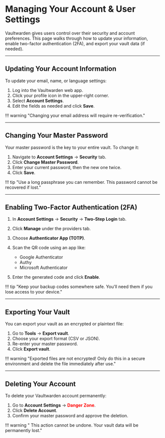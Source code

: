# Managing Your Account & User Settings

Vaultwarden gives users control over their security and account preferences. This page walks through how to update your information, enable two-factor authentication (2FA), and export your vault data (if needed).

---

## Updating Your Account Information

To update your email, name, or language settings:

1. Log into the Vaultwarden web app.
2. Click your profile icon in the upper-right corner.
3. Select **Account Settings**.
4. Edit the fields as needed and click **Save**.

!!! warning "Changing your email address will require re-verification."

---

## Changing Your Master Password

Your master password is the key to your entire vault. To change it:

1. Navigate to **Account Settings** &rarr; **Security** tab.
2. Click **Change Master Password**.
3. Enter your current password, then the new one twice.
4. Click **Save**.

!!! tip "Use a long passphrase you can remember. This password cannot be recovered if lost."

---

## Enabling Two-Factor Authentication (2FA)

1. In **Account Settings** &rarr; **Security** &rarr; **Two-Step Login** tab.
2. Click **Manage** under the providers tab.
3. Choose **Authenticator App (TOTP)**.
4. Scan the QR code using an app like:  

    - Google Authenticator
    - Authy
    - Microsoft Authenticator
5. Enter the generated code and click **Enable**.

!!! tip "Keep your backup codes somewhere safe. You'll need them if you lose access to your device."

---

## Exporting Your Vault

You can export your vault as an encrypted or plaintext file:

1. Go to **Tools** → **Export vault**.
2. Choose your export format (CSV or JSON).
3. Re-enter your master password.
4. Click **Export vault**.

!!! warning "Exported files are not encrypted! Only do this in a secure environment and delete the file immediately after use."

---

## Deleting Your Account

To delete your Vaultwarden account permanently:

1. Go to **Account Settings** → <span style="color: red;">**Danger Zone**</span>.
2. Click **Delete Account**.
3. Confirm your master password and approve the deletion.

!!! warning " This action cannot be undone. Your vault data will be permanently lost."

<br>


